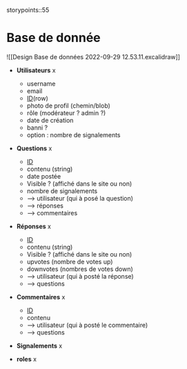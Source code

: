 storypoints::55
# Base de donnée
![[Design Base de données 2022-09-29 12.53.11.excalidraw]]

 - **Utilisateurs** x
	 - username
	 - email
	 - <u>ID</u>(row)
	 - photo de profil (chemin/blob)
	 - rôle (modérateur ? admin ?)
	 - date de création
	 - banni ?
	 - option : nombre de signalements
 - **Questions** x
	 - <u>ID</u>
	 - contenu (string)
	 - date postée
	 - Visible ? (affiché dans le site ou non)
	 - nombre de signalements
	 - --> utilisateur (qui à posé la question)
	 - --> réponses
	 - --> commentaires
 - **Réponses** x
	 - <u>ID</u>
	 - contenu (string)
	 - Visible ? (affiché dans le site ou non)
	 - upvotes (nombre de votes up)
	 - downvotes (nombres de votes down)
	 - --> utilisateur (qui à posté la réponse)
	 - --> questions
 - **Commentaires** x
	 - <u>ID</u>
	 - contenu
	 - --> utilisateur (qui à posté le commentaire)
	 - --> questions
- **Signalements** x

- **roles** x

